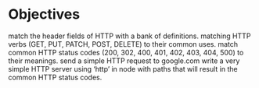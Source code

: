 **Objectives**
==============

match the header fields of HTTP with a bank of definitions. matching HTTP verbs (GET, PUT, PATCH, POST, DELETE) to their common uses. match common HTTP status codes (200, 302, 400, 401, 402, 403, 404, 500) to their meanings. send a simple HTTP request to google.com write a very simple HTTP server using ‘http’ in node with paths that will result in the common HTTP status codes.
